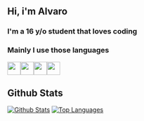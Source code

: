 ## Hi, i'm Alvaro
### I'm a 16 y/o student that loves coding

### Mainly I use those languages
<img height="30" src="https://raw.githubusercontent.com/AlvaroMS25/AlvaroMS_25/master/assets/rust.png"/><img height="30" src="https://raw.githubusercontent.com/AlvaroMS25/AlvaroMS_25/master/assets/python.png"><img height="30" src="https://raw.githubusercontent.com/AlvaroMS25/AlvaroMS_25/master/assets/typescript.png"><img height="30" src="https://raw.githubusercontent.com/AlvaroMS25/AlvaroMS_25/master/assets/javascript.png">

## Github Stats

[![Github Stats](https://github-readme-stats.vercel.app/api?username=AlvaroMS25&show_icons=true&theme=tokyonight)](https://github.com/AlvaroMS25)
[![Top Languages](https://github-readme-stats.vercel.app/api/top-langs/?username=AlvaroMS25&theme=tokyonight&layout=compact)](https://github.com/AlvaroMS25)
